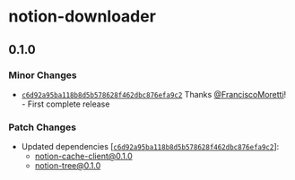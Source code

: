 # notion-downloader

## 0.1.0

### Minor Changes

- [`c6d92a95ba118b8d5b578628f462dbc876efa9c2`](https://github.com/FranciscoMoretti/notion-downloader/commit/c6d92a95ba118b8d5b578628f462dbc876efa9c2) Thanks [@FranciscoMoretti](https://github.com/FranciscoMoretti)! - First complete release

### Patch Changes

- Updated dependencies [[`c6d92a95ba118b8d5b578628f462dbc876efa9c2`](https://github.com/FranciscoMoretti/notion-downloader/commit/c6d92a95ba118b8d5b578628f462dbc876efa9c2)]:
  - notion-cache-client@0.1.0
  - notion-tree@0.1.0
